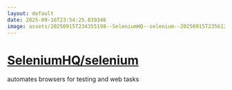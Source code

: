 ```yaml
---
layout: default
date: 2025-09-16T23:54:25.839346
image: assets/20250915T234355198--SeleniumHQ--selenium--20250915T235612685--cropped.png
---
```


# [SeleniumHQ/selenium](https://github.com/SeleniumHQ/selenium)

automates browsers for testing and web tasks
